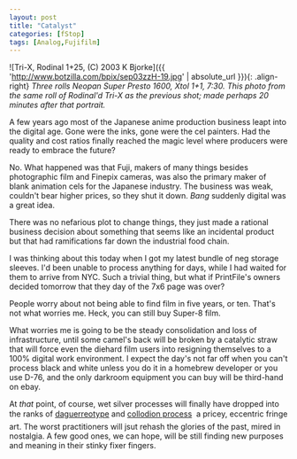 ```yaml
---
layout: post
title: "Catalyst"
categories: [fStop]
tags: [Analog,Fujifilm]
---
```



![Tri-X, Rodinal 1+25, (C) 2003 K Bjorke]({{ 'http://www.botzilla.com/bpix/sep03zzH-19.jpg' | absolute_url }}){: .align-right}
<i>Three rolls Neopan Super Presto 1600, Xtol 1+1, 7:30. This photo from the same roll of Rodinal'd Tri-X as the previous shot; made perhaps 20 minutes after that portrait.</i>

A few years ago most of the Japanese anime production business leapt into the digital age. Gone were the inks, gone were the cel painters. Had the quality and cost ratios finally reached the magic level where producers were ready to embrace the future?

No. What happened was that Fuji, makers of many things besides photographic film and Finepix cameras, was also the primary maker of blank animation cels for the Japanese industry. The business was weak, couldn't bear higher prices, so they shut it down. <i>Bang</i> suddenly digital was a great idea.

There was no nefarious plot to change things, they just made a rational business decision about something that seems like an incidental product but that had ramifications far down the industrial food chain.

I was thinking about this today when I got my latest bundle of neg storage sleeves. I'd been unable to process anything for days, while I had waited for them to arrive from NYC. Such a trivial thing, but what if PrintFile's owners decided tomorrow that they day of the 7x6 page was over?

People worry about not being able to find film in five years, or ten. That's not what worries me. Heck, you can still buy Super-8 film.

What worries me is going to be the steady consolidation and loss of infrastructure, until some camel's back will be broken by a catalytic straw that will force even the diehard film users into resigning themselves to a 100% digital work environment. I expect the day's not far off when you can't process black and white unless you do it in a homebrew developer or you use D-76, and the only darkroom equipment you can buy will be third-hand on ebay.

At <i>that</i> point, of course, wet silver processes will finally have dropped into the ranks of <a href="http://www.newdags.com/jerry.html">daguerreotype</a> and <a href="http://www.pbs.org/art21/artists/mann/clip2.html">collodion process</a> &#151; a pricey, eccentric fringe art. The worst practitioners will jsut rehash the glories of the past, mired in nostalgia. A few good ones, we can hope, will be still finding new purposes and meaning in their stinky fixer fingers.
